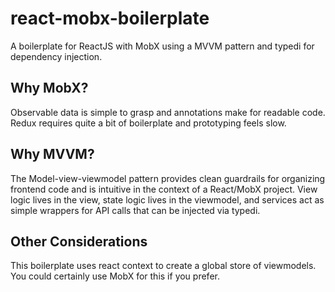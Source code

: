 # react-mobx-boilerplate
A boilerplate for ReactJS with MobX using a MVVM pattern and typedi for dependency injection.

## Why MobX?
Observable data is simple to grasp and annotations make for readable code. Redux requires quite a bit of boilerplate and 
prototyping feels slow.

## Why MVVM?
The Model-view-viewmodel pattern provides clean guardrails for organizing frontend code and is intuitive in the 
context of a React/MobX project. View logic lives in the view, state logic lives in the viewmodel, and services act 
as simple wrappers for API calls that can be injected via typedi.

## Other Considerations
This boilerplate uses react context to create a global store of viewmodels. You could certainly use MobX for this 
if you prefer.